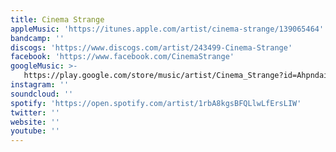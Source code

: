 ```yaml
---
title: Cinema Strange
appleMusic: 'https://itunes.apple.com/artist/cinema-strange/139065464'
bandcamp: ''
discogs: 'https://www.discogs.com/artist/243499-Cinema-Strange'
facebook: 'https://www.facebook.com/CinemaStrange'
googleMusic: >-
   https://play.google.com/store/music/artist/Cinema_Strange?id=Ahpndaiq6ycfm6ylds26iffvc7m
instagram: ''
soundcloud: ''
spotify: 'https://open.spotify.com/artist/1rbA8kgsBFQLlwLfErsLIW'
twitter: ''
website: ''
youtube: ''
---
```

